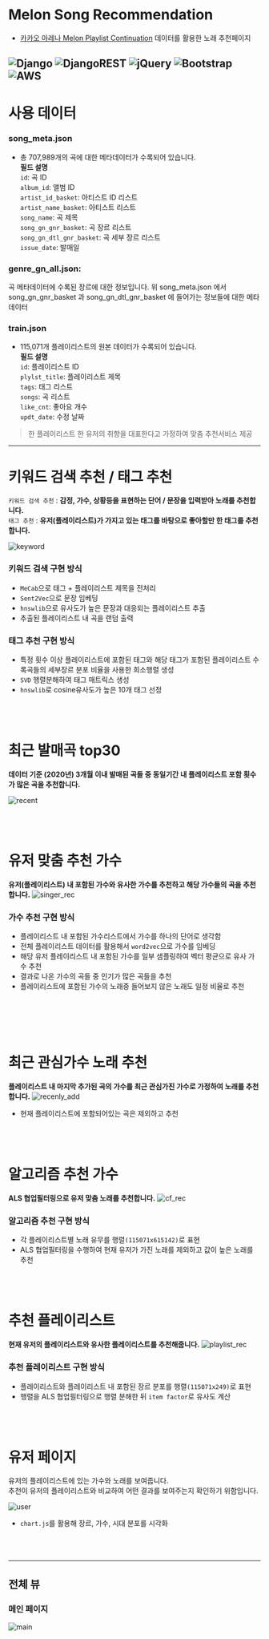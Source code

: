 # Melon Song Recommendation
- [카카오 아레나 Melon Playlist Continuation](https://arena.kakao.com/c/8/data) 데이터를 활용한 노래 추천페이지  
  
![Django](https://img.shields.io/badge/django-%23092E20.svg?style=for-the-badge&logo=django&logoColor=white) ![DjangoREST](https://img.shields.io/badge/DJANGO-REST-ff1709?style=for-the-badge&logo=django&logoColor=white&color=ff1709&labelColor=gray) ![jQuery](https://img.shields.io/badge/jquery-%230769AD.svg?style=for-the-badge&logo=jquery&logoColor=white) ![Bootstrap](https://img.shields.io/badge/bootstrap-%23563D7C.svg?style=for-the-badge&logo=bootstrap&logoColor=white) 	![AWS](https://img.shields.io/badge/AWS-%23FF9900.svg?style=for-the-badge&logo=amazon-aws&logoColor=white)  
--- 
# 사용 데이터
### song_meta.json  
- 총 707,989개의 곡에 대한 메타데이터가 수록되어 있습니다.  
**필드 설명**  
`id`: 곡 ID  
`album_id`: 앨범 ID  
`artist_id_basket`: 아티스트 ID 리스트  
`artist_name_basket`: 아티스트 리스트  
`song_name`: 곡 제목  
`song_gn_gnr_basket`: 곡 장르 리스트  
`song_gn_dtl_gnr_basket`: 곡 세부 장르 리스트  
`issue_date`: 발매일    

### genre_gn_all.json:
곡 메타데이터에 수록된 장르에 대한 정보입니다. 위 song_meta.json 에서 song_gn_gnr_basket 과 song_gn_dtl_gnr_basket 에 들어가는 정보들에 대한 메타데이터

### train.json
- 115,071개 플레이리스트의 원본 데이터가 수록되어 있습니다.  
**필드 설명**  
`id`: 플레이리스트 ID  
`plylst_title`: 플레이리스트 제목  
`tags`: 태그 리스트  
`songs`: 곡 리스트  
`like_cnt`: 좋아요 개수  
`updt_date`: 수정 날짜  

  
> 한 플레이리스트 한 유저의 취향을 대표한다고 가정하여 맞춤 추천서비스 제공  
---
# 키워드 검색 추천 / 태그 추천
`키워드 검색 추천` : **감정, 가수, 상황등을 표현하는 단어 / 문장을 입력받아 노래를 추천합니다.**   
`태그 추천` : **유저(플레이리스트)가 가지고 있는 태그를 바탕으로 좋아할만 한 태그를 추천합니다.**

![keyword](./img/tag_search.png)

### 키워드 검색 구현 방식
- `MeCab`으로 태그 + 플레이리스트 제목을 전처리
- `Sent2Vec`으로 문장 임베딩
- `hnswlib`으로 유사도가 높은 문장과 대응되는 플레이리스트 추출
- 추출된 플레이리스트 내 곡을 랜덤 출력

### 태그 추천 구현 방식
- 특정 횟수 이상 플레이리스트에 포함된 태그와 해당 태그가 포함된 플레이리스트 수록곡들의 세부장르 분포 비율을 사용한 희소행렬 생성
- `SVD` 행렬분해하여 태그 매트릭스 생성
- `hnswlib`로 cosine유사도가 높은 10개 태그 선정
<br><br><br><br>

# 최근 발매곡 top30
**데이터 기준 (2020년) 3개월 이내 발매된 곡들 중 동일기간 내 플레이리스트 포함 횟수가 많은 곡을 추천합니다.**

![recent](./img/recent_pop.png)
<br><br><br><br>

# 유저 맞춤 추천 가수
**유저(플레이리스트) 내 포함된 가수와 유사한 가수를 추천하고 해당 가수들의 곡을 추천합니다.**
![singer_rec](img/singer_rec.png)
### 가수 추천 구현 방식
- 플레이리스트 내 포함된 가수리스트에서 가수를 하나의 단어로 생각함
- 전체 플레이리스트 데이터를 활용해서 `word2vec`으로 가수를 임베딩
- 해당 유저 플레이리스트 내 포함된 가수를 일부 샘플링하여 벡터 평균으로 유사 가수 추천
- 결과로 나온 가수의 곡들 중 인기가 많은 곡들을 추천
- 플레이리스트에 포함된 가수의 노래중 들어보지 않은 노래도 일정 비율로 추천

<br><br><br><br>

# 최근 관심가수 노래 추천
**플레이리스트 내 마지막 추가된 곡의 가수를 최근 관심가진 가수로 가정하여 노래를 추천합니다.**
![recenly_add](img/recently_added.png)
- 현재 플레이리스트에 포함되어있는 곡은 제외하고 추천
<br><br><br><br>

# 알고리즘 추천 가수
**ALS 협업필터링으로 유저 맞춤 노래를 추천합니다.**
![cf_rec](img/cf_rec.png)
### 알고리즘 추천 구현 방식
- 각 플레이리스트별 노래 유무를 행렬`(115071x615142)`로 표현
- ALS 협업필터링을 수행하여 현재 유저가 가진 노래를 제외하고 값이 높은 노래를 추천
<br><br><br><br>

# 추천 플레이리스트
**현재 유저의 플레이리스트와 유사한 플레이리스트를 추천해줍니다.**
![playlist_rec](img/playlist_rec.png)

### 추천 플레이리스트 구현 방식
- 플레이리스트와 플레이리스트 내 포함된 장르 분포를 행렬`(115071x249)`로 표현
- 행렬을 ALS 협업필터링으로 행렬 분해한 뒤 `item factor`로 유사도 계산
<br><br><br><br>

# 유저 페이지
유저의 플레이리스트에 있는 가수와 노래를 보여줍니다.  
추천이 유저의 플레이리스트와 비교하여 어떤 결과를 보여주는지 확인하기 위함입니다.

![user](./img/user_page.png)
- `chart.js`를 활용해 장르, 가수, 시대 분포를 시각화
<br><br><br><br>


---
## 전체 뷰
### 메인 페이지 
![main](./img/main.png)




